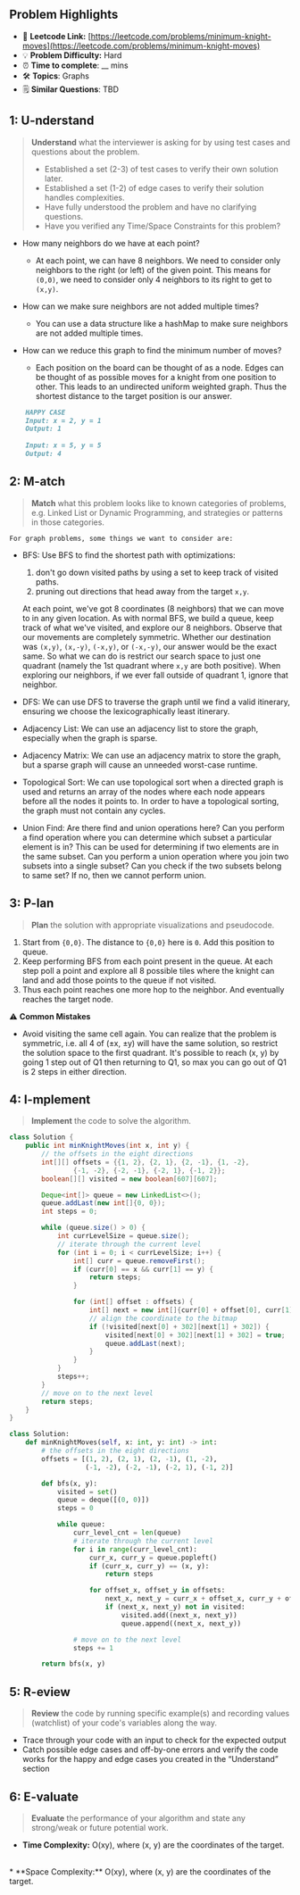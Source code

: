 ## Problem Highlights

* 🔗 **Leetcode Link:** [https://leetcode.com/problems/minimum-knight-moves](https://leetcode.com/problems/minimum-knight-moves) 
* 💡 **Problem Difficulty:** Hard
* ⏰ **Time to complete**: __ mins
* 🛠️ **Topics**: Graphs
* 🗒️ **Similar Questions**: TBD


## 1: **U-nderstand**

> **Understand** what the interviewer is asking for by using test cases and questions about the problem.
> 
> - Established a set (2-3) of test cases to verify their own solution later.
> - Established a set (1-2) of edge cases to verify their solution handles complexities.
> - Have fully understood the problem and have no clarifying questions.
> - Have you verified any Time/Space Constraints for this problem?

- How many neighbors do we have at each point?
  - At each point, we can have 8 neighbors. We need to consider only neighbors to the right (or left) of the given point. This means for `(0,0)`, we need to consider only 4 neighbors to its right to get to `(x,y)`.
    
- How can we make sure neighbors are not added multiple times?
  - You can use a data structure like a hashMap to make sure neighbors are not added multiple times.
    
- How can we reduce this graph to find the minimum number of moves?
  - Each position on the board can be thought of as a node. Edges can be thought of as possible moves for a knight from one position to other. This leads to an undirected uniform weighted graph. Thus the shortest distance to the target position is our answer.
    
```markdown
    HAPPY CASE
    Input: x = 2, y = 1
    Output: 1
    
    Input: x = 5, y = 5
    Output: 4
```
    
## 2: M-atch

> **Match** what this problem looks like to known categories of problems, e.g. Linked List or Dynamic Programming, and strategies or patterns in those categories.
    
    For graph problems, some things we want to consider are:
    
- BFS:  Use BFS to find the shortest path with optimizations:
    1. don't go down visited paths by using a set to keep track of visited paths.
    2. pruning out directions that head away from the target `x,y`. 
    
    At each point, we've got 8 coordinates (8 neighbors) that we can move to in any given location. As with normal BFS, we build a queue, keep track of what we've visited, and explore our 8 neighbors. Observe that our movements are completely symmetric. Whether our destination was `(x,y)`, `(x,-y)`, `(-x,y)`, or `(-x,-y)`, our answer would be the exact same. So what we can do is restrict our search space to just one quadrant (namely the 1st quadrant where `x,y` are both positive). When exploring our neighbors, if we ever fall outside of quadrant 1, ignore that neighbor. 

- DFS: We can use DFS to traverse the graph until we find a valid itinerary, ensuring we choose the lexicographically least itinerary.
- Adjacency List: We can use an adjacency list to store the graph, especially when the graph is sparse.
- Adjacency Matrix: We can use an adjacency matrix to store the graph, but a sparse graph will cause an unneeded worst-case runtime.
- Topological Sort: We can use topological sort when a directed graph is used and returns an array of the nodes where each node appears before all the nodes it points to. In order to have a topological sorting, the graph must not contain any cycles.
- Union Find: Are there find and union operations here? Can you perform a find operation where you can determine which subset a particular element is in? This can be used for determining if two elements are in the same subset. Can you perform a union operation where you join two subsets into a single subset? Can you check if the two subsets belong to same set? If no, then we cannot perform union. 
    
## 3: P-lan
    
> **Plan** the solution with appropriate visualizations and pseudocode.
    
1. Start from `{0,0}`. The distance to `{0,0}` here is `0`. Add this position to queue.
2. Keep performing BFS from each point present in the queue. At each step poll a point and explore all 8 possible tiles where the knight can land and add those points to the queue if not visited.
3. Thus each point reaches one more hop to the neighbor. And eventually reaches the target node.

⚠️ **Common Mistakes**

* Avoid visiting the same cell again. You can realize that the problem is symmetric, i.e. all 4 of (±x, ±y) will have the same solution, so restrict the solution space to the first quadrant. It's possible to reach (x, y) by going 1 step out of Q1 then returning to Q1, so max you can go out of Q1 is 2 steps in either direction.


## 4: I-mplement

> **Implement** the code to solve the algorithm.
    
```java
class Solution {
    public int minKnightMoves(int x, int y) {
        // the offsets in the eight directions
        int[][] offsets = {{1, 2}, {2, 1}, {2, -1}, {1, -2},
                {-1, -2}, {-2, -1}, {-2, 1}, {-1, 2}};
        boolean[][] visited = new boolean[607][607];

        Deque<int[]> queue = new LinkedList<>();
        queue.addLast(new int[]{0, 0});
        int steps = 0;

        while (queue.size() > 0) {
            int currLevelSize = queue.size();
            // iterate through the current level
            for (int i = 0; i < currLevelSize; i++) {
                int[] curr = queue.removeFirst();
                if (curr[0] == x && curr[1] == y) {
                    return steps;
                }

                for (int[] offset : offsets) {
                    int[] next = new int[]{curr[0] + offset[0], curr[1] + offset[1]};
                    // align the coordinate to the bitmap
                    if (!visited[next[0] + 302][next[1] + 302]) {
                        visited[next[0] + 302][next[1] + 302] = true;
                        queue.addLast(next);
                    }
                }
            }
            steps++;
        }
        // move on to the next level
        return steps;
    }
}
```

```python
class Solution:
    def minKnightMoves(self, x: int, y: int) -> int:
        # the offsets in the eight directions
        offsets = [(1, 2), (2, 1), (2, -1), (1, -2),
                   (-1, -2), (-2, -1), (-2, 1), (-1, 2)]

        def bfs(x, y):
            visited = set()
            queue = deque([(0, 0)])
            steps = 0

            while queue:
                curr_level_cnt = len(queue)
                # iterate through the current level
                for i in range(curr_level_cnt):
                    curr_x, curr_y = queue.popleft()
                    if (curr_x, curr_y) == (x, y):
                        return steps

                    for offset_x, offset_y in offsets:
                        next_x, next_y = curr_x + offset_x, curr_y + offset_y
                        if (next_x, next_y) not in visited:
                            visited.add((next_x, next_y))
                            queue.append((next_x, next_y))

                # move on to the next level
                steps += 1

        return bfs(x, y)
```
    
## 5: R-eview
    
> **Review** the code by running specific example(s) and recording values (watchlist) of your code's variables along the way.

- Trace through your code with an input to check for the expected output
- Catch possible edge cases and off-by-one errors and verify the code works for the happy and edge cases you created in the “Understand” section

    
## 6: E-valuate

> **Evaluate** the performance of your algorithm and state any strong/weak or future potential work.

* **Time Complexity:** O(xy), where (x, y) are the coordinates of the target. 
<br>
* **Space Complexity:** O(xy), where (x, y) are the coordinates of the target. 
